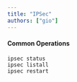 ```yaml
---
title: "IPSec"
authors: ["gio"]
---
```


#### Common Operations

```
ipsec status
ipsec listall
ipsec restart
```
